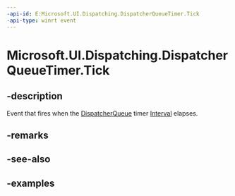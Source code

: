 ```yaml
---
-api-id: E:Microsoft.UI.Dispatching.DispatcherQueueTimer.Tick
-api-type: winrt event
---
```


# Microsoft.UI.Dispatching.DispatcherQueueTimer.Tick

<!--
public event Windows.Foundation.TypedEventHandler<Microsoft.UI.Dispatching.DispatcherQueueTimer,object> Tick;
-->

## -description

Event that fires when the [DispatcherQueue](dispatcherqueue.md) timer [Interval](dispatcherqueuetimer_interval.md) elapses.

## -remarks

## -see-also

## -examples
